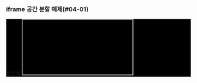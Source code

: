 <!DOCTYPE html>
<html>
<head>
  <title>iframe</title>
</head>
<body>
  <h3>iframe 공간 분할 예제(#04-01)</h3>
  <p>
  <div style="background-color: #000000;">
    첫번째 <iframe> : 
    <span>
      <a href="레드주소" target="if_a">빨강</a>
    |
      <a href="그린주소" target="if_a">녹색</a>
    |
      <a href="블루주소" target="if_a">파랑</a>
    |
    </span>
    두번째 <iframe> : 
    <span>
      <a href="레드주소" target="if_b">빨강</a>
    |
      <a href="그린주소" target="if_b">녹색</a>
    |
      <a href="블루주소" target="if_b">파랑</a>
    |
    </span>
    세번째 <iframe> : 
    <span>
      <a href="레드주소" target="if_c">빨강</a>
    |
      <a href="그린주소" target="if_c">녹색</a>
    |
      <a href="블루주소" target="if_c">파랑</a>
    |
    </span>
  
</body>
</html>
